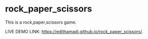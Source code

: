 # rock_paper_scissors
This is a rock,paper,scissors game.

LIVE DEMO LINK: https://edithamadi.github.io/rock_paper_scissors/.